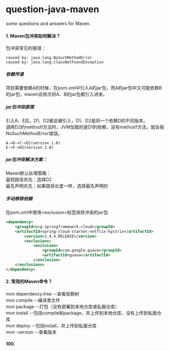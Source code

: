 # question-java-maven
some questions and answers for Maven.

#### 1. Maven包冲突如何解决？
包冲突常见的报错：
```
caused by: java.lang.NoSuchMethodError
caused by: java.lang.ClassNotFoundException
```
##### 依赖传递
项目需要依赖A的时候，在pom.xml中引入A的jar包，而A的jar包中又可能依赖B的jar包，maven会依次将A、B的jar包都引入进来。

##### jar包冲突原理
引入A、E后，D1、D2都会被引入，D1、D2是同一个依赖D的不同版本。<br>
调用D2的method1方法时，JVM加载的是D1的依赖，没有method1方法，就会报NoSuchMethodError错误。
```
A->B->C->D1(version 1.0)
E->F->D2(version 2.0)
```

##### jar包冲突解决方案：
Maven默认处理策略：<br>
最短路径优先：选择D2<br>
最先声明优先：如果路径长度一样，选择最先声明的<br>

##### 手动移除依赖
在pom.xml中使用\<exclusion>标签排除冲突的jar包
```xml
<dependency>
    <groupId>org.springframework.cloud</groupId>
    <artifactId>spring-cloud-starter-netflix-hystrix</artifactId>
        <version>1.4.4.RELEASE</version>
        <exclusions>
            <exclusion>
                <groupId>com.google.guava</groupId>
                <artifactId>guava</artifactId>
            </exclusion>
    </exclusions>
</dependency>
```

#### 2. 常用的Maven命令？
mvn dependency:tree --查看依赖树<br>
mvn compile --编译类文件<br>
mvn package --打包（没有部署到本地仓库或私服仓库）<br>
mvn install --包括compile和package，并上传到本地仓库，没有上传到私服仓库<br>
mvn deploy --包括install，并上传到私服仓库<br>
mvn -version --查看版本<br>


#### 100.
